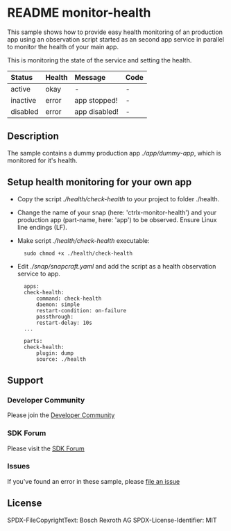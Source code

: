 # README monitor-health

This sample shows how to provide easy health monitoring of an production app using an observation script
started as an second app service in parallel to monitor the health of your main app.

This is monitoring the state of the service and setting the health.

| Status    | Health    | Message       | Code
|:----------|:----------|:--------------|:--------------|
|active     |okay       |  -            |-
|inactive   |error      |app stopped!   |-
|disabled   |error      |app disabled!  |-

## Description

The sample contains a dummy production app _./app/dummy-app_, which is monitored for it's health.

## Setup health monitoring for your own app

+ Copy the script  _./health/check-health_ to your project to folder ./health.
+ Change the name of your snap (here: 'ctrlx-monitor-health') and your production app (part-name, here: 'app') to be observed. Ensure Linux line endings (LF).
+ Make script  _./health/check-health_ executable:

        sudo chmod +x ./health/check-health

+ Edit _./snap/snapcraft.yaml_ and add the script as a health observation service to app.

        apps:
        check-health:
            command: check-health
            daemon: simple
            restart-condition: on-failure
            passthrough:  
            restart-delay: 10s
        ...
        
        parts:
        check-health:
            plugin: dump
            source: ./health

## Support

### Developer Community

Please join the [Developer Community](https://developer.community.boschrexroth.com/)

### SDK Forum

Please visit the [SDK Forum](https://developer.community.boschrexroth.com/t5/ctrlX-AUTOMATION/ct-p/dcdev_community-bunit-dcae/)

### Issues

If you've found an error in these sample, please [file an issue](https://github.com/boschrexroth)

## License

SPDX-FileCopyrightText: Bosch Rexroth AG
SPDX-License-Identifier: MIT
